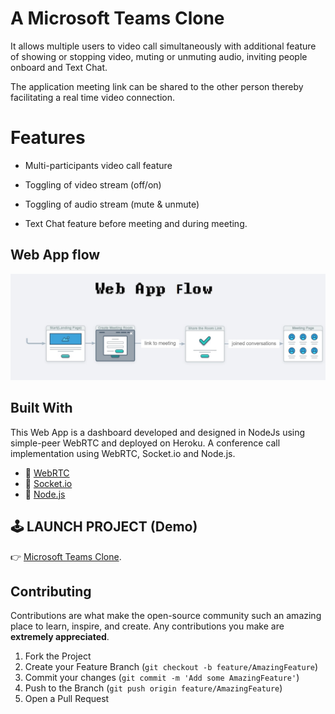 # A Microsoft Teams Clone

It allows multiple users to video call simultaneously with additional feature of showing or stopping video, muting or unmuting audio, inviting people onboard and Text Chat.

The application meeting link can be shared to the other person thereby facilitating a real time video connection.

# Features
- Multi-participants video call feature
- Toggling of video stream (off/on)
- Toggling of audio stream (mute & unmute)

- Text Chat feature before meeting and during meeting.


## Web App flow

![Web app flow image](/src/assets/images/WebAppFlow.jpg)

## Built With

This Web App is a dashboard developed and designed in NodeJs using simple-peer WebRTC and deployed on Heroku. A conference call implementation using WebRTC, Socket.io and Node.js. 

* 🔗 [WebRTC](https://webrtc.org/)
* 🔗 [Socket.io](https://github.com/socketio/socket.io)
* 🔗 [Node.js](https://nodejs.org/)



## 🕹 LAUNCH PROJECT (Demo)
👉 [Microsoft Teams Clone](https://ms-teams-clonee.herokuapp.com/).


## Contributing

Contributions are what make the open-source community such an amazing place to learn, inspire, and create. Any contributions you make are **extremely appreciated**.

1. Fork the Project
2. Create your Feature Branch (`git checkout -b feature/AmazingFeature`)
3. Commit your changes (`git commit -m 'Add some AmazingFeature'`)
4. Push to the Branch (`git push origin feature/AmazingFeature`)
5. Open a Pull Request
